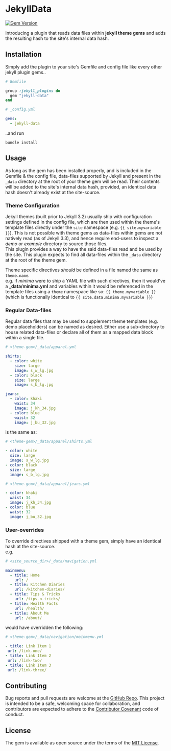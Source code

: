# JekyllData

[![Gem Version](https://img.shields.io/gem/v/jekyll-data.svg)](https://rubygems.org/gems/jekyll-data)

Introducing a plugin that reads data files within **jekyll theme gems** and adds the resulting hash to the site's internal data hash.

## Installation

Simply add the plugin to your site's Gemfile and config file like every other jekyll plugin gems..
```ruby
# Gemfile

group :jekyll_plugins do
  gem "jekyll-data"
end
``` 
```yaml
# _config.yml

gems:
  - jekyll-data

```
..and run 
```
bundle install
```

## Usage

As long as the gem has been installed properly, and is included in the Gemfile & the config file, data-files supported by Jekyll and present in the `_data` directory at the root of your theme gem will be read. Their contents will be added to the site's internal data hash, provided, an identical data hash doesn't already exist at the site-source.

### Theme Configuration

Jekyll themes (built prior to Jekyll 3.2) usually ship with configuration settings defined in the config file, which are then used within the theme's template files directly under the `site` namespace (e.g. `{{ site.myvariable }}`). This is not possible with theme gems as data-files within gems are not natively read (as of Jekyll 3.3), and hence require end-users to inspect a *demo* or *example* directory to source those files.  
This plugin provides a way to have the said data-files read and be used by the site. This plugin expects to find all data-files within the `_data` directory at the root of the theme gem.

Theme specific directives *should* be defined in a file named the same as `theme.name`.  
e.g. if *minima* were to ship a YAML file with such directives, then it would've a **_data/minima.yml** and variables within it would be referenced in the template files using a `theme` namespace like so: `{{ theme.myvariable }}` (which is functionally identical to `{{ site.data.minima.myvariable }}`)

### Regular Data-files

Regular data files that may be used to supplement theme templates (e.g. demo placeholders) can be named as desired. Either use a sub-directory to house related data-files or declare all of them as a mapped data block within a single file.
```yaml
# <theme-gem>/_data/apparel.yml

shirts:
  - color: white
    size: large
    image: s_w_lg.jpg
  - color: black
    size: large
    image: s_b_lg.jpg

jeans:
  - color: khaki
    waist: 34
    image: j_kh_34.jpg
  - color: blue
    waist: 32
    image: j_bu_32.jpg
```
is the same as:
```yaml
# <theme-gem>/_data/apparel/shirts.yml

- color: white
  size: large
  image: s_w_lg.jpg
- color: black
  size: large
  image: s_b_lg.jpg
```
```yaml
# <theme-gem>/_data/apparel/jeans.yml

- color: khaki
  waist: 34
  image: j_kh_34.jpg
- color: blue
  waist: 32
  image: j_bu_32.jpg
```

### User-overrides

To override directives shipped with a theme gem, simply have an identical hash at the site-source.  
e.g.
```yaml
# <site_source_dir>/_data/navigation.yml

mainmenu:
  - title: Home
    url: /
  - title: Kitchen Diaries
    url: /kitchen-diaries/
  - title: Tips & Tricks
    url: /tips-n-tricks/
  - title: Health Facts
    url: /health/
  - title: About Me
    url: /about/ 
 ```
 would have overridden the following:
 ```yaml
# <theme-gem>/_data/navigation/mainmenu.yml

- title: Link Item 1
  url: /link-one/
- title: Link Item 2
  url: /link-two/
- title: Link Item 3
  url: /link-three/
```

## Contributing

Bug reports and pull requests are welcome at the [GitHub Repo](https://github.com/ashmaroli/jekyll-data). This project is intended to be a safe, welcoming space for collaboration, and contributors are expected to adhere to the [Contributor Covenant](http://contributor-covenant.org) code of conduct.


## License

The gem is available as open source under the terms of the [MIT License](http://opensource.org/licenses/MIT).


